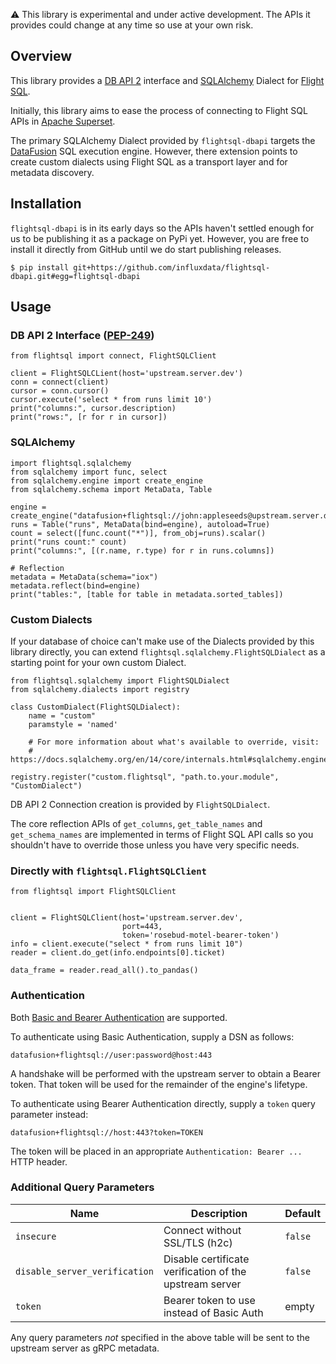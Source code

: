 :warning: This library is experimental and under active development. The APIs it
provides could change at any time so use at your own risk.

## Overview

This library provides a [DB API 2](https://peps.python.org/pep-0249/) interface
and [SQLAlchemy](https://www.sqlalchemy.org) Dialect for [Flight
SQL](https://arrow.apache.org/docs/format/FlightSql.html).

Initially, this library aims to ease the process of connecting to Flight SQL
APIs in [Apache Superset](https://superset.apache.org).

The primary SQLAlchemy Dialect provided by `flightsql-dbapi` targets the
[DataFusion](https://arrow.apache.org/datafusion) SQL execution engine. However,
there extension points to create custom dialects using Flight SQL as a transport
layer and for metadata discovery.

## Installation

`flightsql-dbapi` is in its early days so the APIs haven't settled enough for us
to be publishing it as a package on PyPi yet. However, you are free to install
it directly from GitHub until we do start publishing releases.

```shell
$ pip install git+https://github.com/influxdata/flightsql-dbapi.git#egg=flightsql-dbapi
```

## Usage

### DB API 2 Interface ([PEP-249](https://peps.python.org/pep-0249))

```python3
from flightsql import connect, FlightSQLClient

client = FlightSQLCLient(host='upstream.server.dev')
conn = connect(client)
cursor = conn.cursor()
cursor.execute('select * from runs limit 10')
print("columns:", cursor.description)
print("rows:", [r for r in cursor])
```

### SQLAlchemy

```python3
import flightsql.sqlalchemy
from sqlalchemy import func, select
from sqlalchemy.engine import create_engine
from sqlalchemy.schema import MetaData, Table

engine = create_engine("datafusion+flightsql://john:appleseeds@upstream.server.dev:443")
runs = Table("runs", MetaData(bind=engine), autoload=True)
count = select([func.count("*")], from_obj=runs).scalar()
print("runs count:" count)
print("columns:", [(r.name, r.type) for r in runs.columns])

# Reflection
metadata = MetaData(schema="iox")
metadata.reflect(bind=engine)
print("tables:", [table for table in metadata.sorted_tables])
```

### Custom Dialects

If your database of choice can't make use of the Dialects provided by this
library directly, you can extend `flightsql.sqlalchemy.FlightSQLDialect` as a
starting point for your own custom Dialect.

```python3
from flightsql.sqlalchemy import FlightSQLDialect
from sqlalchemy.dialects import registry

class CustomDialect(FlightSQLDialect):
    name = "custom"
    paramstyle = 'named'

    # For more information about what's available to override, visit:
    # https://docs.sqlalchemy.org/en/14/core/internals.html#sqlalchemy.engine.default.DefaultDialect

registry.register("custom.flightsql", "path.to.your.module", "CustomDialect")
```

DB API 2 Connection creation is provided by `FlightSQLDialect`.

The core reflection APIs of `get_columns`, `get_table_names` and
`get_schema_names` are implemented in terms of Flight SQL API calls so you
shouldn't have to override those unless you have very specific needs.

### Directly with `flightsql.FlightSQLClient`

```python3
from flightsql import FlightSQLClient


client = FlightSQLClient(host='upstream.server.dev',
                         port=443,
                         token='rosebud-motel-bearer-token')
info = client.execute("select * from runs limit 10")
reader = client.do_get(info.endpoints[0].ticket)

data_frame = reader.read_all().to_pandas()
```

### Authentication

Both [Basic and Bearer Authentication](https://arrow.apache.org/docs/format/Flight.html#authentication) are supported.

To authenticate using Basic Authentication, supply a DSN as follows:

```
datafusion+flightsql://user:password@host:443
```

A handshake will be performed with the upstream server to obtain a Bearer token.
That token will be used for the remainder of the engine's lifetype.

To authenticate using Bearer Authentication directly, supply a `token` query parameter
instead:

```
datafusion+flightsql://host:443?token=TOKEN
```

The token will be placed in an appropriate `Authentication: Bearer ...` HTTP header.

### Additional Query Parameters

| Name | Description | Default |
| ---- | ----------- | ------- |
| `insecure` | Connect without SSL/TLS (h2c) | `false` |
| `disable_server_verification` | Disable certificate verification of the upstream server | `false` |
| `token` | Bearer token to use instead of Basic Auth | empty |

Any query parameters *not* specified in the above table will be sent to the
upstream server as gRPC metadata.
